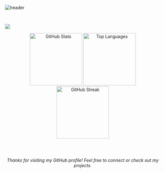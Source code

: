 ![header](https://capsule-render.vercel.app/api?type=waving&color=timeGradient&height=200&section=header&text=Hi%2C%20I%27m%20Abuzar%20👋&fontSize=50&animation=scaleIn&fontAlignY=35&desc=I%20just%20do%20things%20that%20should%20not%20be%20done.&descSize=20&descAlignY=55&descAlign=50)

<!-- 
<div align="center">

  [![Portfolio](https://img.shields.io/badge/Portfolio-000?style=for-the-badge&logo=vercel&logoColor=yellow)]()
  [![LinkedIn](https://img.shields.io/badge/LinkedIn-0A66C2?style=for-the-badge&logo=linkedin&logoColor=white)]()

</div>
-->

<br/>

![](https://capsule-render.vercel.app/api?type=venom&height=150&text=📊%20GitHub%20Stats&fontSize=40&color=0:32CD32,100:006400&stroke=006400)

<div align="center">
  <img src="https://github-readme-stats.vercel.app/api?username=imabuzar&show_icons=true&theme=graywhite" alt="GitHub Stats" height="170"/>
  <img src="https://github-readme-stats.vercel.app/api/top-langs/?username=imabuzar&layout=compact&theme=graywhite" alt="Top Languages" height="170"/>
</div>

<div align="center">
  <img src="https://github-readme-streak-stats.herokuapp.com/?user=imabuzar&theme=graywhite" alt="GitHub Streak" height="170"/>
</div>

<br/><br/>

<div align="center">
  <p><i>Thanks for visiting my GitHub profile! Feel free to connect or check out my projects.</i></p>
  <br>
</div>
